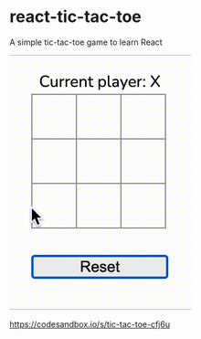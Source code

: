 # react-tic-tac-toe
A simple tic-tac-toe game to learn React

![quick demo game](https://github.com/NicoleJaneway/react-tic-tac-toe/blob/main/tic-tac-toe.gif)

https://codesandbox.io/s/tic-tac-toe-cfj6u

